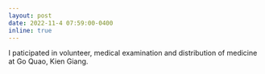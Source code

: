 ```yaml
---
layout: post
date: 2022-11-4 07:59:00-0400
inline: true
---
```


I paticipated in volunteer, medical examination and distribution of medicine at Go Quao, Kien Giang.
